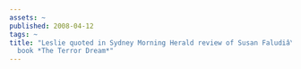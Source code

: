 ```yaml
---
assets: ~
published: 2008-04-12
tags: ~
title: "Leslie quoted in Sydney Morning Herald review of Susan Faludiâ\x80\x99s new
  book *The Terror Dream*"
---
```

